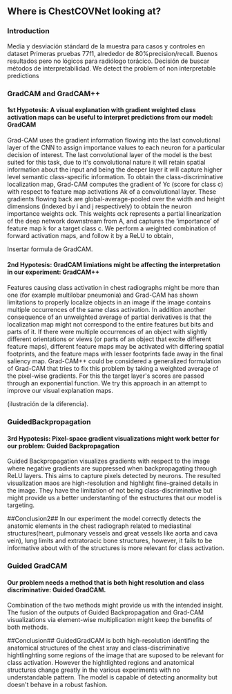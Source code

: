 ## Where is ChestCOVNet looking at?

### Introduction
Media y desviación stándard de la muestra para casos y controles en dataset
Primeras pruebas 77f1, alrededor de 80%precision/recall. 
Buenos resultados pero no lógicos para radiólogo torácico. 
Decisión de buscar métodos de interpretabilidad.
We detect the problem of non interpretable predictions

### GradCAM and GradCAM++
#### 1st Hypotesis: A visual explanation with gradient weighted class activation maps can be useful to interpret predictions from our model: GradCAM 

Grad-CAM uses the gradient information flowing into the last convolutional layer of the CNN to assign importance values to each neuron for a particular decision of interest. The last convolutional layer of the model is the best suited for this task, due to it's convolutional nature it will retain spatial information about the input and being the deeper layer it will capture higher level semantic class-specific information. 
To obtain the class-discriminative localization map, Grad-CAM computes the gradient of Yc (score for class c) with respect to feature map activations Ak of a convolutional layer. These gradients flowing back are global-average-pooled over the width and height dimensions (indexed by i and j respectively) to obtain the neuron importance weights αck.
This weights αck represents a partial linearization of the deep network downstream from A, and captures the ‘importance’ of feature map k for a target class c.
We perform a weighted combination of forward activation maps, and follow it by a ReLU to obtain,

Insertar formula de GradCAM. 

#### 2nd Hypotesis: GradCAM limiations might be affecting the interpretation in our experiment: GradCAM++
Features causing class activation in chest radiographs might be more than one (for example multilobar pneumonia) and Grad-CAM has shown limitations to properly localize objects in an image if the image contains multiple occurrences of the same class activation. In addition another consequence of an unweighted average of partial derivatives is that the localization map might not correspond to the entire features but bits and parts of it. 
If there were multiple occurrences of an object with slightly different orientations or views (or parts of an object that excite different feature maps), different feature maps may be activated with differing spatial footprints, and the feature maps with lesser footprints fade away in the final saliency map.
Grad-CAM++ could be considered a generalized formulation of Grad-CAM that tries to fix this problem by taking a weighted average of the pixel-wise gradients. For this the target layer's scores are passed through an exponential function. We try this approach in an attempt to improve our visual explanation maps. 

(ilustración de la diferencia).


### GuidedBackpropagation
#### 3rd Hypotesis: Pixel-space gradient visualizations might work better for our problem: Guided Backpropagation 
Guided Backpropagation visualizes gradients with respect to the image where negative gradients are suppressed when backpropagating through ReLU layers. This aims
to capture pixels detected by neurons. The resulted visualization maos are high-resolution and highlight fine-grained details in the image. They have the limitation of not being class-discriminative but might provide us a better understanting of the estructures that our model is targeting. 

##Conclusion2## 
In our experiment the model correctly detects the anatomic elements in the chest radiograph related to mediastinal structures(heart, pulmonary vessels and great vessels like aorta and cava vein), lung limits and extratoracic bone structures, however, it fails to be informative about with of the structures is more relevant for class activation. 

### Guided GradCAM
#### Our problem needs a method that is both hight resolution and class discriminative: Guided GradCAM. 
Combination of the two methods might provide us with the intended insight. The fusion of the outputs of Guided Backpropagation and Grad-CAM visualizations via
element-wise multiplication might keep the benefits of both methods. 

##Conclusion##
GuidedGradCAM is both high-resolution identifing the anatomical structures of the chest xray and class-discriminative hightlinghting some regions of the image that are suposed to be relevant for class activation. However the hightlighted regions and anatomical structures change greatly in the various experiments with no understandable pattern. The model is capable of detecting anormality but doesn't behave in a robust fashion. 
